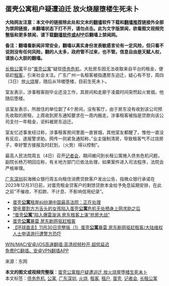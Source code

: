  <h2>蛋壳公寓租户疑遭迫迁 放火烧屋堕楼生死未卜</h2> <p class="notice"><b>大陆网友注意：本文中的链接除此处和文末的<a href="https://github.com/bannedbook/fanqiang" >翻墙</a>软件下载和<a href="https://github.com/killgcd/justmysocks/blob/master/README.md">翻墙推荐</a>链接外全部为禁网链接，未翻墙状态下打不开，请勿点击。此为文字版禁闻，欲看图文视频完整版和更多禁闻，请下载<a href="https://github.com/bannedbook/fanqiang">翻墙软件或APP</a>后翻墙上禁闻网。</p><p>备注：翻墙看新闻非常安全，翻墙以真实身份发表敏感言论有一定风险，但只看不说则没有任何风险，翻的人太多，政府管不过来，也不管。信息自由是天赋人权，请放心大胆的翻墙。</b></p>  <div class="entry"> <p id="conimg"><a href="https://www.bannedbook.org/bnews/tag/%E9%95%BF%E7%A7%9F%E5%85%AC%E5%AF%93/" class="st_tag internal_tag" rel="tag" title="标签 长租公寓 下的日志">长租公寓</a>平台&#8221;<a href="https://www.bannedbook.org/bnews/tag/%E8%9B%8B%E5%A3%B3/" class="st_tag internal_tag" rel="tag" title="标签 蛋壳 下的日志">蛋壳</a><a href="https://www.bannedbook.org/bnews/tag/%E5%85%AC%E5%AF%93/" class="st_tag internal_tag" rel="tag" title="标签 公寓 下的日志">公寓</a>&#8221;疑现<a href="https://www.bannedbook.org/bnews/tag/%E5%80%BA%E5%8A%A1%E5%8D%B1%E6%9C%BA/" class="st_tag internal_tag" rel="tag" title="标签 债务危机 下的日志">债务危机</a>，大批房东因无法收取来自平台的租金，便驱赶<a href="https://www.bannedbook.org/bnews/tag/%e7%a7%9f%e5%ae%a2/" class="st_tag internal_tag" rel="tag" title="标签 租客 下的日志">租客</a>，引来社会关注。广东广州一名租客被指遭房东迫迁，疑心有不甘，周四（3日）放<a href="https://www.bannedbook.org/bnews/tag/%E7%81%AB%E7%83%A7/" class="st_tag internal_tag" rel="tag" title="标签 火烧 下的日志">火烧</a>屋，随后从18楼堕楼，目前生死未卜。</p> <p>室友表示，涉事租客刚毕业还没工作，其房间和走廊于凌晨时间突然起火冒烟，他随后堕楼。</p> <p>该室友表示，所居住的单位劏了4个房间，没有客厅，由于房东没有收到该公司预先收取的房租，上周收到房东通知要求在一周内搬走。涉事租客被指是贷款向该公司支付一年租金，讵料被房东迫迁。</p> <p>室友忆述事发经过称，涉事租客房间里面一直冒烟，其他室友都醒了，惟他一直没有反应，遂报警求助。网传一则紧急通知称，&#8221;业主强制清房，导致租客气不过烧房子，幸好警方接报及时赶到，（火势）得以控制&#8221;。</p>  <p>最高人民法院周五（4日）召开<a href="https://www.bannedbook.org/bnews/tag/%e8%ae%b0%e8%80%85%e4%bc%9a/" class="st_tag internal_tag" rel="tag" title="标签 记者会 下的日志">记者会</a>，期间被问到长租公寓捲入债务危机问题，副院长杨万明回应称，有关地方部门已依法处理，如果案件进入司法程序，法院会严格审理。</p> <p><a href="https://www.bannedbook.org/bnews/tag/%e5%b9%bf%e4%b8%9c%e6%b7%b1%e5%9c%b3/" class="st_tag internal_tag" rel="tag" title="标签 广东深圳 下的日志">广东深圳</a>前海微众银行周五向租住消费贷款客户发出公告，指微众银行承诺在2023年12月31日前，对蛋壳租金贷客户的剩馀贷款本金给予免息延期安排，在此之前&#8221;不催收、不扣款、不计息、不影响信用纪录&#8221;。</p> <ul class='op-related-articles' title='相关阅读'> <li><a href='https://www.bannedbook.org/bnews/baitai/20201204/1442158.html' target='_blank'>蛋壳<b>公寓</b>租屋纠纷潮中国最高法院：正在处理</a></li> <li><a href='https://www.bannedbook.org/bnews/headline/20201202/1440894.html' target='_blank'>曾吼要割方方舌头的女孩陷入蛋壳<b>公寓</b>危机无处栖身上网求助之后</a></li> <li><a href='https://www.bannedbook.org/bnews/baitai/20201201/1439977.html' target='_blank'>“蛋壳<b>公寓</b>”陷入爆雷漩涡 房东租客上演“抢房大战”</a></li> <li><a href='https://www.bannedbook.org/bnews/taiwannews/20201201/1439757.html' target='_blank'>蛋壳<b>公寓</b>暴雷 房东断网驱赶租客</a></li> <li><a href='https://www.bannedbook.org/bnews/bannedvideo/20201130/1439706.html' target='_blank'>【环球直击】11月30日完整版（1）蛋壳<b>公寓</b>暴雷 房东断网驱赶租客/大陆维权人士申请游行遭警方恐吓</a></li> </ul> <p class="texttj"> <a href="https://github.com/bannedbook/fanqiang/wiki/V2ray%E6%9C%BA%E5%9C%BA" target="_blank">WIN/MAC/安卓/iOS高速翻墙:高清视频秒开,超低延迟</a><br/> <a href="https://github.com/bannedbook/fanqiang/wiki/%E7%A6%81%E9%97%BB%E7%BD%91%E5%AE%89%E5%8D%93%E7%BF%BB%E5%A2%99%E6%96%B0%E9%97%BBAPP" target="_blank">免费PC翻墙、安卓VPN翻墙APP</a></p><p> 来源：东网 </p><a name='sharetosocial'></a>       <div><b>本文的图文或视频完整版</b>：<a href='https://www.bannedbook.org/bnews/cbnews/20201205/1442438.html'>蛋壳公寓租户疑遭迫迁 放火烧屋堕楼生死未卜</a></div>  </div><!--END ENTRY--> <div class="postfooter"> <div>本文标签：<a href="https://www.bannedbook.org/bnews/tag/%E5%80%BA%E5%8A%A1%E5%8D%B1%E6%9C%BA/" rel="tag">债务危机</a>, <a href="https://www.bannedbook.org/bnews/tag/%E5%85%AC%E5%AF%93/" rel="tag">公寓</a>, <a href="https://www.bannedbook.org/bnews/tag/%e5%b9%bf%e4%b8%9c%e6%b7%b1%e5%9c%b3/" rel="tag">广东深圳</a>, <a href="https://www.bannedbook.org/bnews/tag/%E7%81%AB%E7%83%A7/" rel="tag">火烧</a>, <a href="https://www.bannedbook.org/bnews/tag/%e7%a7%9f%e5%ae%a2/" rel="tag">租客</a>, <a href="https://www.bannedbook.org/bnews/tag/%E7%A7%9F%E6%88%B7/" rel="tag">租户</a>, <a href="https://www.bannedbook.org/bnews/tag/%E8%9B%8B%E5%A3%B3/" rel="tag">蛋壳</a>, <a href="https://www.bannedbook.org/bnews/tag/%e8%ae%b0%e8%80%85%e4%bc%9a/" rel="tag">记者会</a>, <a href="https://www.bannedbook.org/bnews/tag/%E9%95%BF%E7%A7%9F%E5%85%AC%E5%AF%93/" rel="tag">长租公寓</a></div>  </div><!--END POSTFOOTER--> 